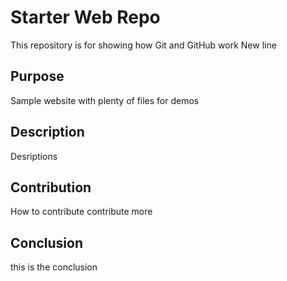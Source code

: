 # Starter Web Repo

This repository is for showing how Git and GitHub work
New line

## Purpose

Sample website with plenty of files for demos

## Description

Desriptions

## Contribution

How to contribute
contribute more

## Conclusion

this is the conclusion
